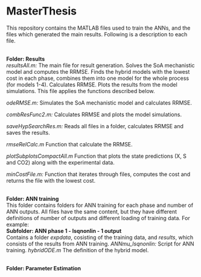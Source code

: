 # MasterThesis
This repository contains the MATLAB files used to train the ANNs, and the files which generated the main results. Following is a description to each file.

<br/> **Folder: Results** <br/> 
*resultsAll.m:*
The main file for result generation.
Solves the SoA mechanistic model and computes the RRMSE.
Finds the hybrid models with the lowest cost in each phase, combines them into one model for the whole process (for models 1-4). Calculates RRMSE.
Plots the results from the model simulations.
This file applies the functions described below.

*odeRMSE.m:* 
Simulates the SoA mechanistic model and calculates RRMSE.

*combResFunc2.m:*
Calculates RRMSE and plots the model simulations.

*saveHypSearchRes.m:*
Reads all files in a folder, calculates RRMSE and saves the results.

*rmseRelCalc.m*
Function that calculate the RRMSE.

*plotSubplotsCompactAll.m*
Function that plots the state predictions (X, S and CO2) along with the experimental data.

*minCostFile.m:*
Function that iterates through files, computes the cost and returns the file with the lowest cost.

<br/> **Folder: ANN training**<br/> 
This folder contains folders for ANN training for each phase and number of ANN outputs. All files have the same content, but they have different definitions of number of outputs and different loading of training data.
For example:
<br/>**Subfolder: ANN phase 1 - lsqnonlin - 1 output**<br/> 
Contains a folder _expdata_, cosisting of the training data, and _results_, which consists of the results from ANN training.
*ANNmu_lsqnonlin:* Script for ANN training.
*hybridODE.m* The definition of the hybrid model.

<br/> **Folder: Parameter Estimation**<br/> 


